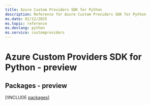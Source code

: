 ```yaml
---
title: Azure Custom Providers SDK for Python
description: Reference for Azure Custom Providers SDK for Python
ms.date: 02/12/2025
ms.topic: reference
ms.devlang: python
ms.service: customproviders
---
```

# Azure Custom Providers SDK for Python - preview
## Packages - preview
[!INCLUDE [packages](custom-providers-index.md)]